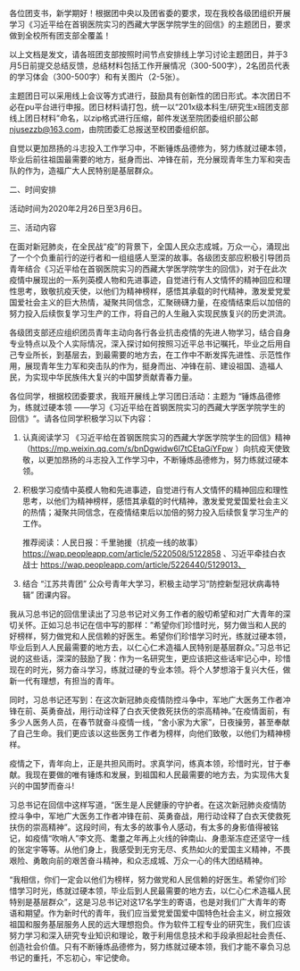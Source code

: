 各位团支书，新学期好！根据团中央以及团省委的要求，现在我校各级团组织开展学习《习近平给在首钢医院实习的西藏大学医学院学生的回信》的主题团日，要求做到全校所有团支部全覆盖！

以上文档是发文，请各班团支部按照时间节点安排线上学习讨论主题团日，并于3月5日前提交总结反馈，总结材料包括工作开展情况（300-500字），2名团员代表的学习体会（300-500字）和有关图片（2-5张）。

主题团日可以采用线上会议等方式进行，鼓励具有创新性的团日形式。本次团日不必在pu平台进行申报。团日材料请打包，统一以“201x级本科生/研究生x班团支部线上团日材料”命名，以zip格式进行压缩，邮件发送至院团委组织部公邮
njusezzb@163.com，由院团委汇总报送至校团委组织部。

自觉以更加昂扬的斗志投入工作学习中，不断锤炼品德修为，努力练就过硬本领，毕业后前往祖国最需要的地方，挺身而出、冲锋在前，充分展现青年生力军和突击队的作为，造福广大人民特别是基层群众。

二、时间安排

活动时间为2020年2月26日至3月6日。

三、活动内容

在面对新冠肺炎，在全民战“疫”的背景下，全国人民众志成城，万众一心，涌现出了一个个负重前行的逆行者和一组组感人至深的故事。各级团支部应积极引导团员青年结合《习近平给在首钢医院实习的西藏大学医学院学生的回信》，对于在此次疫情中展现出的一系列英模人物和先进事迹，自觉进行有人文情怀的精神回应和理性思考，致敬抗疫天使，以他们为精神榜样，感悟其承载的时代精神，激发爱党爱国爱社会主义的巨大热情，凝聚共同信念，汇聚磅礴力量，在疫情结束后以加倍的努力投入后续恢复学习生产的工作，将自己的人生融入实现民族复兴的历史洪流。

各级团支部还应组织团员青年主动向各行各业抗击疫情的先进人物学习，结合自身专业特点以及个人实际情况，深入探讨如何按照习近平总书记嘱托，毕业之后用自己专业所长，到基层去，到最需要的地方去，在工作中不断发挥先进性、示范性作用，展现青年生力军和突击队的作为，挺身而出、冲锋在前、建设祖国、造福人民，为实现中华民族伟大复兴的中国梦贡献青春力量。

各位同学，根据校团委要求，我班开展线上学习团日活动：主题为 “锤炼品德修为，练就过硬本领 ——学习《习近平给在首钢医院实习的西藏大学医学院学生的回信》“。请各位同学积极学习以下内容：

1. 认真阅读学习 《习近平给在首钢医院实习的西藏大学医学院学生的回信》精神（https://mp.weixin.qq.com/s/bnDgwidw6l7tCEtaGiYFpw ）向抗疫天使致敬，以更加昂扬的斗志投入工作学习中，不断锤炼品德修为，努力练就过硬本领。

2. 积极学习疫情中英模人物和先进事迹，自觉进行有人文情怀的精神回应和理性思考，以他们为精神榜样，感悟其承载的时代精神，激发爱党爱国爱社会主义的热情；凝聚共同信念，在疫情结束后以加倍的努力投入后续恢复学习生产的工作。

   推荐阅读：人民日报：千里驰援（抗疫一线的故事）https://wap.peopleapp.com/article/5220508/5122858 、习近平牵挂白衣战士 https://wap.peopleapp.com/article/5226440/5129013、

3. 结合 “江苏共青团” 公众号青年大学习，积极主动学习“防控新型冠状病毒特辑” 团课内容。



我从习总书记的回信里读出了习总书记对义务工作者的殷切希望和对广大青年的深切关怀。正如习总书记在信中写的那样：”希望你们珍惜时光，努力做当和人民的好榜样，努力做党和人民信赖的好医生。希望你们珍惜学习时光，练就过硬本领，毕业后到人人民最需要的地方去，以仁心仁术造福人民特别是基层群众。”习总书记说的这些话，深深的鼓励了我：作为一名研究生，更应该把这些话牢记心中，珍惜现在的时光，努力奋斗学习，练就过硬的专业本领。将个人梦想溶于复兴大任，做新一代有理想，有担当的青年。

同时，习总书记还写到：在这次新冠肺炎疫情防控斗争中，军地广大医务工作者冲锋在前、英勇奋战，用行动诠释了白衣天使救死扶伤的崇高精神。”在疫情面前，有多少人医务人员，在春节就奋斗疫情一线，“舍小家为大家”，日夜操劳，甚至奉献了自己生命。我们更应该以这些医务工作者为榜样，向他们致敬，以他们为精神榜样。

疫情之下，青年向上，正是共担风雨时。求真学问，练真本领，珍惜时光，甘于奉献。我现在要做的唯有锤炼和发展，到祖国和人民最需要的地方去，为实现伟大复兴的中国梦而奋斗!



习总书记在回信中这样写道，“医生是人民健康的守护者。在这次新冠肺炎疫情防控斗争中，军地广大医务工作者冲锋在前、英勇奋战，用行动诠释了白衣天使救死扶伤的崇高精神”。这段时间，有太多的故事令人感动，有太多的身影值得被铭记，如疫情“吹哨人”李文亮、耄耋之年再上火线的钟南山、身患渐冻症还坚守一线的张定宇等等。从他们身上，我感受到无穷无尽、炙热如火的爱国主义精神，不畏艰险、勇敢向前的艰苦奋斗精神，和众志成城、万众一心的伟大团结精神。

“我相信，你们一定会以他们为榜样，努力做党和人民信赖的好医生。希望你们珍惜学习时光，练就过硬本领，毕业后到人民最需要的地方去，以仁心仁术造福人民特别是基层群众”，这是习总书记对这17名学生的寄语，也是对我们广大青年的寄语和期望。作为新时代的青年，我们应当爱党爱国爱中国特色社会主义，树立报效祖国和服务基层服务人民的远大理想抱负。作为软件工程专业的研究生，我们应该努力学习和深入研究专业知识和理论，敢于利用信息技术和手段承担起社会责任、创造社会价值。只有不断锤炼品德修为，努力练就过硬本领，我们才能不辜负习总书记的重托，不忘初心，牢记使命。